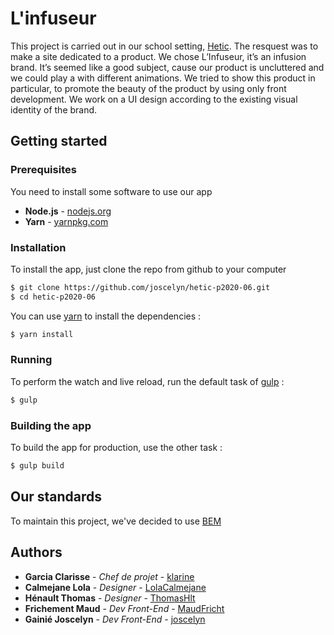 # L'infuseur

This project is carried out in our school setting, [Hetic](https://www.hetic.net/). The resquest was to make a site dedicated to a product. We chose L’Infuseur, it’s an infusion brand. It’s seemed like a good subject, cause our product is uncluttered and we could play a with different animations. We tried to show this product in particular, to promote the beauty of the product by using only front development. We work on a UI design according to the existing visual identity of the brand.


## Getting started

### Prerequisites
You need to install some software to use our app
* **Node.js** - [nodejs.org](https://nodejs.org)
* **Yarn** - [yarnpkg.com](https://yarnpkg.com)

### Installation
To install the app, just clone the repo from github to your computer
```sh
$ git clone https://github.com/joscelyn/hetic-p2020-06.git
$ cd hetic-p2020-06
```
You can use [yarn](https://yarnpkg.com/) to install the dependencies :
```sh
$ yarn install
```

### Running
To perform the watch and live reload, run the default task of [gulp](https://gulpjs.com/) :
```sh
$ gulp
```
### Building the app
To build the app for production, use the other task :
```sh
$ gulp build
```

## Our standards
To maintain this project, we've decided to use [BEM](http://getbem.com/)

## Authors

* **Garcia Clarisse** - *Chef de projet* - [klarine](https://github.com/klarine)
* **Calmejane Lola** - *Designer* - [LolaCalmejane](https://github.com/LolaCalmejane)
* **Hénault Thomas** - *Designer* - [ThomasHlt](https://github.com/ThomasHlt)
* **Frichement Maud** - *Dev Front-End* - [MaudFricht](https://github.com/MaudFricht)
* **Gainié Joscelyn** - *Dev Front-End* - [joscelyn](https://github.com/joscelyn)